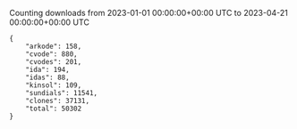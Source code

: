 
Counting downloads from 2023-01-01 00:00:00+00:00 UTC to 2023-04-21 00:00:00+00:00 UTC

```
{
    "arkode": 158,
    "cvode": 880,
    "cvodes": 201,
    "ida": 194,
    "idas": 88,
    "kinsol": 109,
    "sundials": 11541,
    "clones": 37131,
    "total": 50302
}
```
